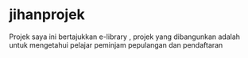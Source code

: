 # jihanprojek
Projek saya ini bertajukkan e-library , projek yang dibangunkan adalah untuk mengetahui pelajar peminjam pepulangan dan pendaftaran
